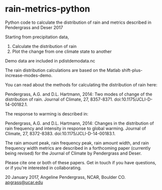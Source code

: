 # rain-metrics-python
Python code to calculate the distribution of rain and metrics described in Pendergrass and Deser 2017

Starting from precipitation data,                                                                                                                                   
1. Calculate the distribution of rain                                                                                                                                     
2. Plot the change from one climate state to another                                                                           

Demo data are included in pdistdemodata.nc 

The rain distribution calculations are based on the Matlab shift-plus-increase-modes-demo.                              

You can read about the methods for calculating the distribution of rain here:

Pendergrass, A.G. and D.L. Hartmann, 2014: Two modes of change of the 
  distribution of rain. Journal of Climate, 27, 8357-8371. 
  doi:10.1175/JCLI-D-14-00182.1.  
  
The response to warming is described in: 

Pendergrass, A.G. and D.L. Hartmann, 2014: Changes in the distribution 
  of rain frequency and intensity in response to global warming. 
  Journal of Climate, 27, 8372-8383. doi:10.1175/JCLI-D-14-00183.1. 

The rain amount peak, rain frequency peak, rain amount width, and rain frequency width metrics are described in a forthcoming paper (currently being revised) for the Journal of Climate by Pendergrass and Deser. 

Please cite one or both of these papers. Get in touch if you have questions, or if you're interested in collaborating. 

20 January 2017, Angeline Pendergrass, NCAR, Boulder CO. apgrass@ucar.edu
